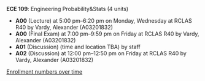 **ECE 109**: Engineering Probability&Stats (4 units)

- **A00** (Lecture) at 5:00 pm–6:20 pm on Monday, Wednesday at RCLAS R40 by Vardy, Alexander (A03201832)
- **A00** (Final Exam) at 7:00 pm–9:59 pm on Friday at RCLAS R40 by Vardy, Alexander (A03201832)
- **A01** (Discussion) (time and location TBA) by staff
- **A02** (Discussion) at 12:00 pm–12:50 pm on Friday at RCLAS R40 by Vardy, Alexander (A03201832)

[Enrollment numbers over time](./ECE109.tsv)
